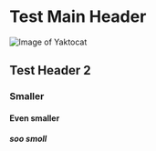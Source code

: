 # Test Main Header
![Image of Yaktocat](https://octodex.github.com/images/yaktocat.png)
## Test Header 2
### Smaller
#### Even smaller
##### soo smoll
